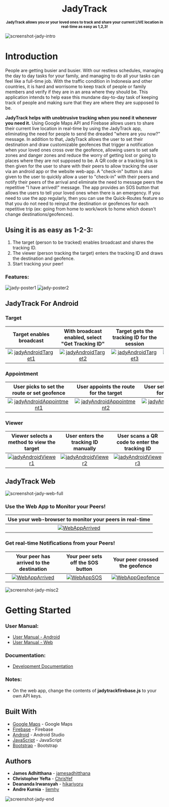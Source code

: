 
<h1 align="center">JadyTrack</h1>
<p align="center">
<sup><b>JadyTrack allows you or your loved ones to track and share your current LIVE location in real-time as easy as 1,2,3! </b></sup>
</p>

![screenshot-jady-intro](https://raw.githubusercontent.com/jamesadhitthana/JadyTrack/master/Screenshots/jady-misc-1.PNG)

# Introduction

People are getting busier and busier. With our restless schedules, managing the day to day tasks for your family, and managing to do all your tasks can feel like a full-time job. With the traffic condition in Indonesia and other countries, it is hard and worrisome to keep track of people or family members and verify if they are in an area where they should be. This application intends to help ease this mundane day-to-day task of keeping track of people and making sure that they are where they are supposed to be.  

<b>JadyTrack helps with unobtrusive tracking when you need it whenever you need it.</b> Using Google Maps API and Firebase allows users to share their current live location in real-time by using the JadyTrack app, eliminating the need for people to send the dreaded "where are you now?" message. In addition to that, JadyTrack allows the user to set their destination and draw customizable geofences that trigger a notification when your loved ones cross over the geofence, allowing users to set safe zones and danger zones and reduce the worry of getting lost or going to places where they are not supposed to be. A QR code or a tracking link is then given for the user to share with their peers to allow tracking the user via an android app or the website web-app. A "check-in" button is also given to the user to quickly allow a user to "check-in" with their peers and notify their peers of the arrival and eliminate the need to message peers the repetitive "I have arrived!" message. The app provides an SOS button that allows the users to tell your loved ones when there is an emergency. If you need to use the app regularly, then you can use the Quick-Routes feature so that you do not need to reinput the destination or geofences for each repetitive trip (ex: going from home to work/work to home which doesn't change destinations/geofences).


## Using it is as easy as 1-2-3:
1. The target (person to be tracked) enables broadcast and shares the tracking ID.
2. The viewer (person tracking the target) enters the tracking ID and draws the destination and geofence.
3. Start tracking your peer!

### Features:

![jady-poster1](https://github.com/jamesadhitthana/JadyTrack/raw/master/Documentation/JadyTrack%20Poster.jpg)
![jady-poster2](https://github.com/jamesadhitthana/JadyTrack/raw/master/Documentation/JadyTrack%20Poster%202.jpg)



## JadyTrack For Android

### Target

| Target enables broadcast | With broadcast enabled, select "Get Tracking ID" | Target gets the tracking ID for the session | Target shares the tracking ID |
|:---:|:---:|:---:|:---:|
| [![jadyAndroidTarget1](https://raw.githubusercontent.com/jamesadhitthana/JadyTrack/master/Screenshots/jady-android-target-1.jpg)](https://github.com/jamesadhitthana/)  |[![jadyAndroidTarget2](https://raw.githubusercontent.com/jamesadhitthana/JadyTrack/master/Screenshots/jady-android-target-2.jpg)](https://github.com/jamesadhitthana/)  |[![jadyAndroidTarget3](https://raw.githubusercontent.com/jamesadhitthana/JadyTrack/master/Screenshots/jady-android-target-3.jpg)](https://github.com/jamesadhitthana/) |[![jadyAndroidTarget4](https://raw.githubusercontent.com/jamesadhitthana/JadyTrack/master/Screenshots/jady-android-target-4.jpg)](https://github.com/jamesadhitthana/) |



### Appointment

| User picks to set the route or set geofence | User appoints the route for the target | User sets the geofence for the target | User finishes setting the route and geofence |
|:---:|:---:|:---:|:---:|
| [![jadyAndroidAppointment1](https://raw.githubusercontent.com/jamesadhitthana/JadyTrack/master/Screenshots/jady-android-appointment-1.jpg)](https://github.com/jamesadhitthana/)  |[![jadyAndroidAppointment2](https://raw.githubusercontent.com/jamesadhitthana/JadyTrack/master/Screenshots/jady-android-appointment-2.jpg)](https://github.com/jamesadhitthana/)  |[![jadyAndroidAppointment3](https://raw.githubusercontent.com/jamesadhitthana/JadyTrack/master/Screenshots/jady-android-appointment-3.jpg)](https://github.com/jamesadhitthana/) |[![jadyAndroidAppointment4](https://raw.githubusercontent.com/jamesadhitthana/JadyTrack/master/Screenshots/jady-android-appointment-4.jpg)](https://github.com/jamesadhitthana/) |

### Viewer

| Viewer selects a method to view the target | User enters the tracking ID manually | User scans a QR code to enter the tracking ID | Viewer views the real-time location of the target |
|:---:|:---:|:---:|:---:|
| [![jadyAndroidViewer1](https://raw.githubusercontent.com/jamesadhitthana/JadyTrack/master/Screenshots/jady-android-viewer-1.jpg)](https://github.com/jamesadhitthana/)  |[![jadyAndroidViewer2](https://raw.githubusercontent.com/jamesadhitthana/JadyTrack/master/Screenshots/jady-android-viewer-2.jpg)](https://github.com/jamesadhitthana/)  |[![jadyAndroidViewer3](https://raw.githubusercontent.com/jamesadhitthana/JadyTrack/master/Screenshots/jady-android-viewer-3.jpg)](https://github.com/jamesadhitthana/) |[![jadyAndroidViewer4](https://raw.githubusercontent.com/jamesadhitthana/JadyTrack/master/Screenshots/jady-android-viewer-4.jpg)](https://github.com/jamesadhitthana/) |



## JadyTrack Web

![screenshot-jady-web-full](https://raw.githubusercontent.com/jamesadhitthana/JadyTrack/master/Screenshots/jady-web-home.png)

### Use the Web App to Monitor your Peers!

| Use your web-browser to monitor your peers in real-time |
|:---:|
| [![WebAppArrived](https://raw.githubusercontent.com/jamesadhitthana/JadyTrack/master/Screenshots/jady-web-full.png)](https://github.com/jamesadhitthana/)|



### Get real-time Notifications from your Peers!

| Your peer has arrived to the destination | Your peer sets off the SOS button | Your peer crossed the geofence |
|:---:|:---:|:---:|
| [![WebAppArrived](https://raw.githubusercontent.com/jamesadhitthana/JadyTrack/master/Screenshots/jady-web-arrived.png)](https://github.com/jamesadhitthana/)  |[![WebAppSOS](https://raw.githubusercontent.com/jamesadhitthana/JadyTrack/master/Screenshots/jady-web-sos.png)](https://github.com/jamesadhitthana/)  |[![WebAppGeofence](https://raw.githubusercontent.com/jamesadhitthana/JadyTrack/master/Screenshots/jady-web-geofence.png)](https://github.com/jamesadhitthana/) |

![screenshot-jady-misc2](https://raw.githubusercontent.com/jamesadhitthana/JadyTrack/master/Screenshots/jady-misc-3.PNG)

# Getting Started

### User Manual:
* [User Manual - Android](https://github.com/jamesadhitthana/JadyTrack/raw/master/Documentation/User%20Manual%20-%20Android.pdf)
* [User Manual - Web](https://github.com/jamesadhitthana/JadyTrack/raw/master/Documentation/User%20Manual%20-%20WebApp.pdf)


### Documentation:
* [Development Documentation](https://github.com/jamesadhitthana/JadyTrack/raw/master/Documentation/JadyTrack%20Development%20Documentation.pdf)


### Notes:
- On the web app, change the contents of <b>jadytrackfirebase.js</b> to your own API keys.

## Built With
* [Google Maps](https://cloud.google.com/maps-platform/) - Google Maps
* [Firebase](https://firebase.google.com/) - Firebase
* [Android](https://developer.android.com/studio/) - Android Studio
* [JavaScript](https://www.javascript.com/) - JavaScript
* [Bootstrap](https://getbootstrap.com/) - Bootstrap

## Authors

* **James Adhitthana** - [jamesadhitthana](https://github.com/jamesadhitthana)
* **Christopher Yefta** - [ChrisYef](https://github.com/ChrisYef)
* **Deananda Irwansyah** - [hikariyoru](https://github.com/hikariyoru)
* **Andre Kurnia** - [liemhy](https://github.com/liemhy)

![screenshot-jady-end](https://raw.githubusercontent.com/jamesadhitthana/JadyTrack/master/Screenshots/jady-misc-2.PNG)
